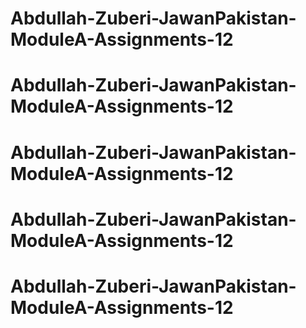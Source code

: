 # Abdullah-Zuberi-JawanPakistan-ModuleA-Assignments-12
# Abdullah-Zuberi-JawanPakistan-ModuleA-Assignments-12
# Abdullah-Zuberi-JawanPakistan-ModuleA-Assignments-12
# Abdullah-Zuberi-JawanPakistan-ModuleA-Assignments-12
# Abdullah-Zuberi-JawanPakistan-ModuleA-Assignments-12
